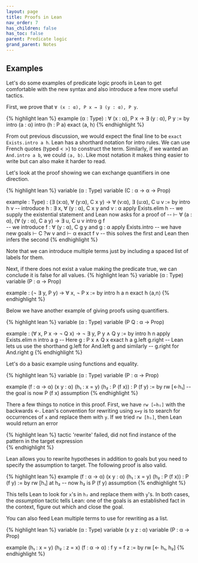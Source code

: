 ```yaml
---
layout: page
title: Proofs in Lean 
nav_order: 7
has_children: false
has_toc: false
parent: Predicate logic
grand_parent: Notes
---
```


## Examples 

Let's do some examples of predicate logic proofs in Lean 
to get comfortable with the new syntax and also introduce a 
few more useful tactics.

First, we prove that `∀ (x : α), P x → ∃ (y : α), P y`.  

{% highlight lean %}
example (α : Type) : ∀ (x : α), P x → ∃ (y : α), P y := by 
  intro (a : α)
  intro (h : P a)
  exact ⟨a, h⟩ 
{% endhighlight %}

From out previous discussion, we would expect the final line 
to be `exact Exists.intro a h`. Lean has a shorthard notation 
for intro rules. We can use French quotes (typed \< \>) to 
construct the term. Similarly, if we wanted an `And.intro a b`, 
we could `⟨a, b⟩`. Like most notation it makes thing easier to 
write but can also make it harder to read. 

Let's look at the proof showing we can exchange quantifiers in 
one direction.

{% highlight lean %}
variable (α : Type) 
variable (C : α → α → Prop) 

example : Type) : (∃ (x:α), ∀ (y:α), C x y) → ∀ (v:α), ∃ (u:α), C u v := by 
  intro h v
  -- introduce h : ∃ x, ∀ (y : α), C x y and v : α
  apply Exists.elim h
  -- we supply the existential statement and Lean now asks for a proof of
  -- ⊢ ∀ (a : α), (∀ (y : α), C a y) → ∃ u, C u v
  intro g f  
  -- we introduce f : ∀ (y : α), C g y and g : α 
  apply Exists.intro
  -- we have new goals ⊢ C ?w v and ⊢ α
  exact f v 
  -- this solves the first and Lean then infers the second
{% endhighlight %}

Note that we can introduce multiple terms just by including a spaced 
list of labels for them. 

Next, if there does not exist a value making the predicate true, we can 
conclude it is false for all values. 
{% highlight lean %}
variable (α : Type)
variable (P : α → Prop)

example : (¬ ∃ y, P y) → ∀ x, ¬ P x := by 
  intro h a n 
  exact h ⟨a,n⟩ 
{% endhighlight %}

Below we have another example of giving proofs using quantifiers. 

{% highlight lean %}
variable (α : Type)
variable (P Q : α → Prop)

example : (∀ x, P x → ¬ Q x) → ¬ ∃ y, P y ∧ Q y := by 
  intro h n 
  apply Exists.elim n 
  intro a g 
  -- Here g : P x ∧ Q x 
  exact h a g.left g.right 
  -- Lean lets us use the shorthand g.left for And.left g and similarly 
  -- g.right for And.right g
{% endhighlight %}

Let's do a basic example using functions and equality. 

{% highlight lean %}
variable (α : Type)
variable (P : α → Prop)

example (f : α → α) (x y : α) (h₁ : x = y) (h₂ : P (f x)) : P (f y) := by 
  rw [←h₁]
  -- the goal is now P (f x)
  assumption 
{% endhighlight %}

There a few things to notice in this proof. First, we have `rw [←h₁]` with the 
backwards ←. Lean's convention for rewriting using `x=y` is to search for 
occurrences of `x` and replace them with `y`. If we tried `rw [h₁]`, then 
Lean would return an error 

{% highlight lean %}
tactic 'rewrite' failed, did not find instance of the pattern in the target 
expression  
{% endhighlight %}

Lean allows you to rewrite hypotheses in addition to goals but you need to 
specify the assumption to target. The following proof is also valid.

{% highlight lean %}
example (f : α → α) (x y : α) (h₁ : x = y) (h₂ : P (f x)) : P (f y) := by 
  rw [h₁] at h₂
  -- now h₂ is P (f y)
  assumption
{% endhighlight %}

This tells Lean to look for `x`'s in `h₂` and replace them with `y`'s. In 
both cases, the _assumption_ tactic tells Lean: one of the goals is an 
established fact in the context, figure out which and close the goal. 

You can also feed Lean multiple terms to use for rewriting as a list. 

{% highlight lean %}
variable (α : Type)
variable (x y z : α)
variable (P : α → Prop)

example (h₁ : x = y) (h₂ : z = x) (f : α → α) : f y = f z := by 
  rw [← h₁, h₂] 
{% endhighlight %}


